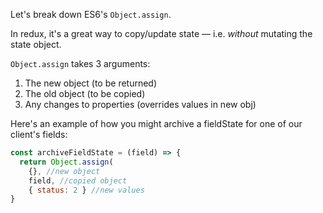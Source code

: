 Let's break down ES6's `Object.assign`.

In redux, it's a great way to copy/update state — i.e. *without* mutating the state object.

`Object.assign` takes 3 arguments:
  1. The new object (to be returned)
  2. The old object (to be copied)
  3. Any changes to properties (overrides values in new obj)

Here's an example of how you might archive a fieldState for one of our client's fields:
```javascript
const archiveFieldState = (field) => {
  return Object.assign(
    {}, //new object
    field, //copied object
    { status: 2 } //new values
}
```

